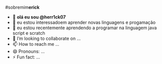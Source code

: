 #sobremim**erick**
- 👋  **olá eu sou @herr1ck07**
- 👀 eu estou interessadoem aprender novas linguagens e progamação 
- 🌱 eu estou recentemente aprendendo a programar na linguagem java script e scratch
- 💞️ I’m looking to collaborate on ...
- 📫 How to reach me ...
- 😄 Pronouns: ...
- ⚡ Fun fact: ...

<!---
herr1ck07/herr1ck07 is a ✨ special ✨ repository because its `README.md` (this file) appears on your GitHub profile.
You can click the Preview link to take a look at your changes.
--->
